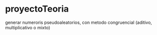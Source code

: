 # proyectoTeoria
generar numeroris pseudoaleatorios, con metodo congruencial (aditivo, multiplicativo o mixto)
